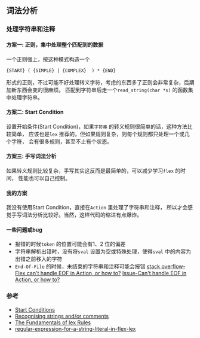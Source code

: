 ## 词法分析

### 处理字符串和注释

#### 方案一: 正则，集中处理整个匹配到的数据

一个正则强上，按这种模式构造一个

```
{START} ( {SIMPLE} | {COMPLEX}  ) * {END}
```

形式的正则，不过可能不好处理转义字符，考虑的东西多了正则会非常复杂，后期加新东西会变的很麻烦。
匹配到字符串后走一个`read_string(char *s)` 的函数集中处理字符串。


#### 方案二: Start Condition

设置开始条件(Start Condition)，如果`字符串` 的转义规则很简单的话，这种方法比较简单，
应该也是`lex` 推荐的，但如果规则复杂，则每个规则都只处理一个或几个字符，
会有很多规则，甚至不止有个状态。


#### 方案三: 手写词法分析

如果转义规则比较复杂，手写其实这反而是最简单的，可以减少学习`flex` 的时间，
性能也可以自己控制。


#### 我的方案

我没有使用Start Condition，直接在`Action` 里处理了字符串和注释，
所以才会感觉手写词法分析比较好。当然，这样代码的缩进有点爆炸。


#### 一些问题或bug

- 报错的时候`token` 的位置可能会有1、2 位的偏差
- 字符串解析出错时，没有将`sval` 设置为空或特殊处理，使得`sval` 中的内容为出错之前移入的字符
- `End-Of-File` 的时候，未结束的字符串和注释可能会报错
    [stack overflow-Flex can't handle EOF in Action, or how to?](https://stackoverflow.com/questions/73767676/flex-cant-handle-eof-in-action-or-how-to/73768269)
    [Issue-Can't handle EOF in Action, or how to?](https://github.com/westes/flex/issues/540)


### 参考

- [Start Conditions](https://westes.github.io/flex/manual/Start-Conditions.html)
- [Recognising strings and/or comments](https://www.cs.man.ac.uk/~pjj/cs212/ex2_str_comm.html)
- [The Fundamentals of lex Rules](https://docs.oracle.com/cd/E19504-01/802-5880/6i9k05dgk/index.html#lex-36741)
- [regular-expression-for-a-string-literal-in-flex-lex](https://stackoverflow.com/questions/2039795/regular-expression-for-a-string-literal-in-flex-lex)


